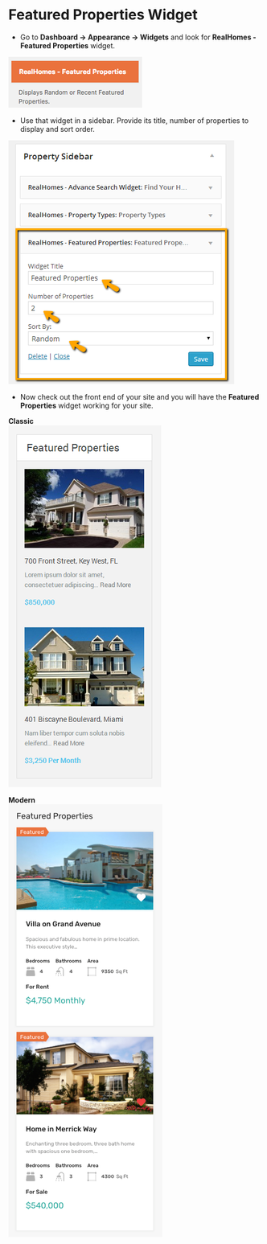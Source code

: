 # Featured Properties Widget

- Go to **Dashboard → Appearance → Widgets** and look for **RealHomes - Featured Properties** widget. 

![Real Homes Documentation](images/widgets/featured-widget.png)

- Use that widget in a sidebar. Provide its title, number of properties to display and sort order. 

![Real Homes Documentation](images/widgets/featured-widget-settings.png)

- Now check out the front end of your site and you will have the **Featured Properties** widget working for your site. 

**Classic** </br>
![Real Homes Documentation](images/widgets/featured-widget-frontend.png)

**Modern** </br>
![Real Homes Documentation](images/widgets/featured-widget-frontend-md.png)